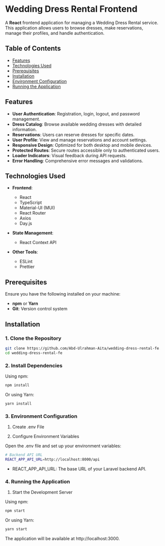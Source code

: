 # Wedding Dress Rental Frontend

A **React** frontend application for managing a Wedding Dress Rental service. This application allows users to browse dresses, make reservations, manage their profiles, and handle authentication.

## Table of Contents

- [Features](#features)
- [Technologies Used](#technologies-used)
- [Prerequisites](#prerequisites)
- [Installation](#installation)
- [Environment Configuration](#environment-configuration)
- [Running the Application](#running-the-application)

## Features

- **User Authentication**: Registration, login, logout, and password management.
- **Dress Catalog**: Browse available wedding dresses with detailed information.
- **Reservations**: Users can reserve dresses for specific dates.
- **User Profile**: View and manage reservations and account settings.
- **Responsive Design**: Optimized for both desktop and mobile devices.
- **Protected Routes**: Secure routes accessible only to authenticated users.
- **Loader Indicators**: Visual feedback during API requests.
- **Error Handling**: Comprehensive error messages and validations.

## Technologies Used

- **Frontend**:
  - React
  - TypeScript
  - Material-UI (MUI)
  - React Router
  - Axios
  - Day.js

- **State Management**:
  - React Context API

- **Other Tools**:
  - ESLint
  - Prettier

## Prerequisites

Ensure you have the following installed on your machine:

- **npm** or **Yarn**
- **Git**: Version control system

## Installation

### 1. Clone the Repository

```bash
git clone https://github.com/Abd-Ulrahman-Aita/wedding-dress-rental-fe.git
cd wedding-dress-rental-fe
```

### 2. Install Dependencies

Using npm:

```bash
npm install
```

Or using Yarn:

```bash
yarn install
```

### 3. Environment Configuration

1. Create .env File

2. Configure Environment Variables

Open the .env file and set up your environment variables:

```bash
# Backend API URL
REACT_APP_API_URL=http://localhost:8000/api
```

- REACT_APP_API_URL: The base URL of your Laravel backend API.

### 4. Running the Application

1. Start the Development Server

Using npm:

```bash
npm start
```

Or using Yarn:

```bash
yarn start
```

The application will be available at http://localhost:3000.